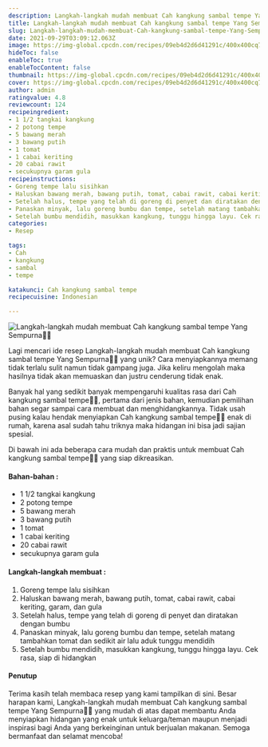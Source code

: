 ```yaml
---
description: Langkah-langkah mudah membuat Cah kangkung sambal tempe Yang Sempurna"
title: Langkah-langkah mudah membuat Cah kangkung sambal tempe Yang Sempurna
slug: Langkah-langkah-mudah-membuat-Cah-kangkung-sambal-tempe-Yang-Sempurna
date: 2021-09-29T03:09:12.063Z
image: https://img-global.cpcdn.com/recipes/09eb4d2d6d41291c/400x400cq70/photo.jpg
hideToc: false
enableToc: true
enableTocContent: false
thumbnail: https://img-global.cpcdn.com/recipes/09eb4d2d6d41291c/400x400cq70/photo.jpg
cover: https://img-global.cpcdn.com/recipes/09eb4d2d6d41291c/400x400cq70/photo.jpg
author: admin
ratingvalue: 4.8
reviewcount: 124
recipeingredient:
- 1 1/2 tangkai kangkung
- 2 potong tempe
- 5 bawang merah
- 3 bawang putih
- 1 tomat
- 1 cabai keriting
- 20 cabai rawit
- secukupnya garam gula
recipeinstructions:
- Goreng tempe lalu sisihkan
- Haluskan bawang merah, bawang putih, tomat, cabai rawit, cabai keriting, garam, dan gula
- Setelah halus, tempe yang telah di goreng di penyet dan diratakan dengan bumbu
- Panaskan minyak, lalu goreng bumbu dan tempe, setelah matang tambahkan tomat dan sedikit air lalu aduk tunggu mendidih
- Setelah bumbu mendidih, masukkan kangkung, tunggu hingga layu. Cek rasa, siap di hidangkan
categories:
- Resep

tags:
- Cah
- kangkung
- sambal
- tempe

katakunci: Cah kangkung sambal tempe
recipecuisine: Indonesian

---
```


![Langkah-langkah mudah membuat Cah kangkung sambal tempe Yang Sempurna👩‍🍳](https://img-global.cpcdn.com/recipes/09eb4d2d6d41291c/400x400cq70/photo.jpg)

Lagi mencari ide resep Langkah-langkah mudah membuat Cah kangkung sambal tempe Yang Sempurna👩‍🍳 yang unik? Cara menyiapkannya memang tidak terlalu sulit namun tidak gampang juga. Jika keliru mengolah maka hasilnya tidak akan memuaskan dan justru cenderung tidak enak.

Banyak hal yang sedikit banyak mempengaruhi kualitas rasa dari Cah kangkung sambal tempe👩‍🍳, pertama dari jenis bahan, kemudian pemilihan bahan segar sampai cara membuat dan menghidangkannya. Tidak usah pusing kalau hendak menyiapkan Cah kangkung sambal tempe👩‍🍳 enak di rumah, karena asal sudah tahu triknya maka hidangan ini bisa jadi sajian spesial.

Di bawah ini ada beberapa cara mudah dan praktis untuk membuat Cah kangkung sambal tempe👩‍🍳 yang siap dikreasikan.

<!--inarticleads1-->

#### Bahan-bahan :

- 1 1/2 tangkai kangkung
- 2 potong tempe
- 5 bawang merah
- 3 bawang putih
- 1 tomat
- 1 cabai keriting
- 20 cabai rawit
- secukupnya garam gula

<!--inarticleads2-->

#### Langkah-langkah membuat :

1. Goreng tempe lalu sisihkan
1. Haluskan bawang merah, bawang putih, tomat, cabai rawit, cabai keriting, garam, dan gula
1. Setelah halus, tempe yang telah di goreng di penyet dan diratakan dengan bumbu
1. Panaskan minyak, lalu goreng bumbu dan tempe, setelah matang tambahkan tomat dan sedikit air lalu aduk tunggu mendidih
1. Setelah bumbu mendidih, masukkan kangkung, tunggu hingga layu. Cek rasa, siap di hidangkan

#### Penutup

Terima kasih telah membaca resep yang kami tampilkan di sini. Besar harapan kami, Langkah-langkah mudah membuat Cah kangkung sambal tempe Yang Sempurna👩‍🍳 yang mudah di atas dapat membantu Anda menyiapkan hidangan yang enak untuk keluarga/teman maupun menjadi inspirasi bagi Anda yang berkeinginan untuk berjualan makanan. Semoga bermanfaat dan selamat mencoba!